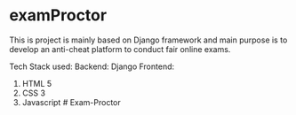 # examProctor

This is project is mainly based on Django framework and main purpose is to develop an anti-cheat platform to conduct
fair online exams.

Tech Stack used:
Backend:
  Django
Frontend:
  1. HTML 5
  2. CSS 3
  3. Javascript
#   E x a m - P r o c t o r  
 